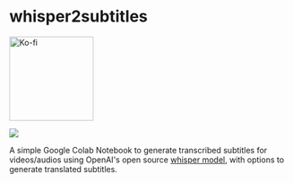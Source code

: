 # whisper2subtitles

<a href="https://ko-fi.com/ziyueli"><img src="https://storage.ko-fi.com/cdn/brandasset/kofi_button_blue.png?_gl=1*1lrplqr*_ga*MjA3NzkyMTU3Mi4xNjgxMDg2MjQw*_ga_M13FZ7VQ2C*MTY4MTA4NjI0Ni4xLjEuMTY4MTA4NzYxNi40NC4wLjA." alt="Ko-fi" width="150px"></a>

[![](https://colab.research.google.com/assets/colab-badge.svg)](https://colab.research.google.com/github/feynlee/whisper2subtitles/blob/main/Whisper2subtitles.ipynb)

A simple Google Colab Notebook to generate transcribed subtitles for videos/audios using OpenAI's open source [whisper model](https://github.com/openai/whisper), with options to generate translated subtitles.
